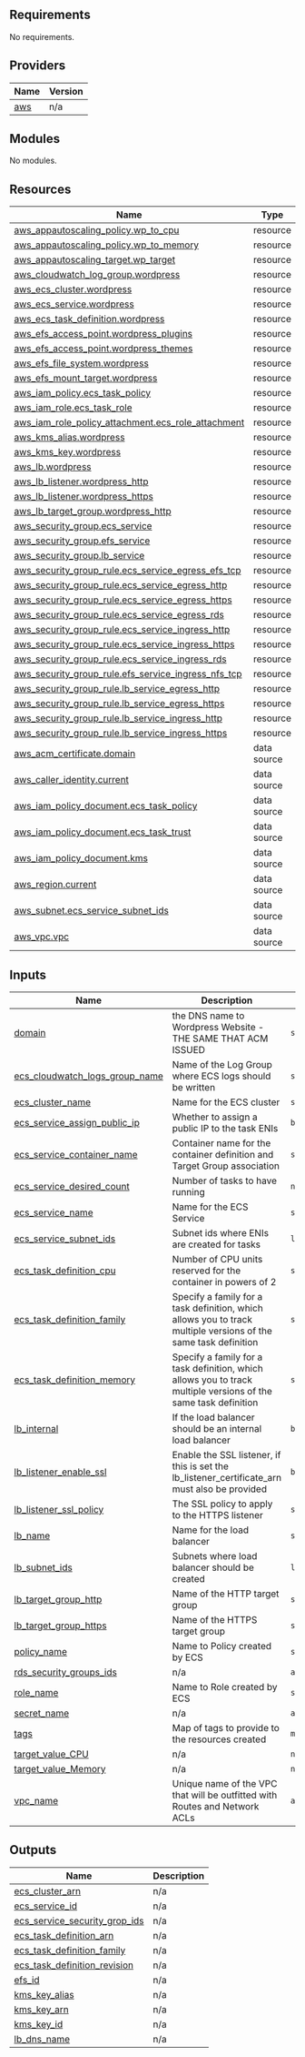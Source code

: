 ## Requirements

No requirements.

## Providers

| Name | Version |
|------|---------|
| <a name="provider_aws"></a> [aws](#provider\_aws) | n/a |

## Modules

No modules.

## Resources

| Name | Type |
|------|------|
| [aws_appautoscaling_policy.wp_to_cpu](https://registry.terraform.io/providers/hashicorp/aws/latest/docs/resources/appautoscaling_policy) | resource |
| [aws_appautoscaling_policy.wp_to_memory](https://registry.terraform.io/providers/hashicorp/aws/latest/docs/resources/appautoscaling_policy) | resource |
| [aws_appautoscaling_target.wp_target](https://registry.terraform.io/providers/hashicorp/aws/latest/docs/resources/appautoscaling_target) | resource |
| [aws_cloudwatch_log_group.wordpress](https://registry.terraform.io/providers/hashicorp/aws/latest/docs/resources/cloudwatch_log_group) | resource |
| [aws_ecs_cluster.wordpress](https://registry.terraform.io/providers/hashicorp/aws/latest/docs/resources/ecs_cluster) | resource |
| [aws_ecs_service.wordpress](https://registry.terraform.io/providers/hashicorp/aws/latest/docs/resources/ecs_service) | resource |
| [aws_ecs_task_definition.wordpress](https://registry.terraform.io/providers/hashicorp/aws/latest/docs/resources/ecs_task_definition) | resource |
| [aws_efs_access_point.wordpress_plugins](https://registry.terraform.io/providers/hashicorp/aws/latest/docs/resources/efs_access_point) | resource |
| [aws_efs_access_point.wordpress_themes](https://registry.terraform.io/providers/hashicorp/aws/latest/docs/resources/efs_access_point) | resource |
| [aws_efs_file_system.wordpress](https://registry.terraform.io/providers/hashicorp/aws/latest/docs/resources/efs_file_system) | resource |
| [aws_efs_mount_target.wordpress](https://registry.terraform.io/providers/hashicorp/aws/latest/docs/resources/efs_mount_target) | resource |
| [aws_iam_policy.ecs_task_policy](https://registry.terraform.io/providers/hashicorp/aws/latest/docs/resources/iam_policy) | resource |
| [aws_iam_role.ecs_task_role](https://registry.terraform.io/providers/hashicorp/aws/latest/docs/resources/iam_role) | resource |
| [aws_iam_role_policy_attachment.ecs_role_attachment](https://registry.terraform.io/providers/hashicorp/aws/latest/docs/resources/iam_role_policy_attachment) | resource |
| [aws_kms_alias.wordpress](https://registry.terraform.io/providers/hashicorp/aws/latest/docs/resources/kms_alias) | resource |
| [aws_kms_key.wordpress](https://registry.terraform.io/providers/hashicorp/aws/latest/docs/resources/kms_key) | resource |
| [aws_lb.wordpress](https://registry.terraform.io/providers/hashicorp/aws/latest/docs/resources/lb) | resource |
| [aws_lb_listener.wordpress_http](https://registry.terraform.io/providers/hashicorp/aws/latest/docs/resources/lb_listener) | resource |
| [aws_lb_listener.wordpress_https](https://registry.terraform.io/providers/hashicorp/aws/latest/docs/resources/lb_listener) | resource |
| [aws_lb_target_group.wordpress_http](https://registry.terraform.io/providers/hashicorp/aws/latest/docs/resources/lb_target_group) | resource |
| [aws_security_group.ecs_service](https://registry.terraform.io/providers/hashicorp/aws/latest/docs/resources/security_group) | resource |
| [aws_security_group.efs_service](https://registry.terraform.io/providers/hashicorp/aws/latest/docs/resources/security_group) | resource |
| [aws_security_group.lb_service](https://registry.terraform.io/providers/hashicorp/aws/latest/docs/resources/security_group) | resource |
| [aws_security_group_rule.ecs_service_egress_efs_tcp](https://registry.terraform.io/providers/hashicorp/aws/latest/docs/resources/security_group_rule) | resource |
| [aws_security_group_rule.ecs_service_egress_http](https://registry.terraform.io/providers/hashicorp/aws/latest/docs/resources/security_group_rule) | resource |
| [aws_security_group_rule.ecs_service_egress_https](https://registry.terraform.io/providers/hashicorp/aws/latest/docs/resources/security_group_rule) | resource |
| [aws_security_group_rule.ecs_service_egress_rds](https://registry.terraform.io/providers/hashicorp/aws/latest/docs/resources/security_group_rule) | resource |
| [aws_security_group_rule.ecs_service_ingress_http](https://registry.terraform.io/providers/hashicorp/aws/latest/docs/resources/security_group_rule) | resource |
| [aws_security_group_rule.ecs_service_ingress_https](https://registry.terraform.io/providers/hashicorp/aws/latest/docs/resources/security_group_rule) | resource |
| [aws_security_group_rule.ecs_service_ingress_rds](https://registry.terraform.io/providers/hashicorp/aws/latest/docs/resources/security_group_rule) | resource |
| [aws_security_group_rule.efs_service_ingress_nfs_tcp](https://registry.terraform.io/providers/hashicorp/aws/latest/docs/resources/security_group_rule) | resource |
| [aws_security_group_rule.lb_service_egress_http](https://registry.terraform.io/providers/hashicorp/aws/latest/docs/resources/security_group_rule) | resource |
| [aws_security_group_rule.lb_service_egress_https](https://registry.terraform.io/providers/hashicorp/aws/latest/docs/resources/security_group_rule) | resource |
| [aws_security_group_rule.lb_service_ingress_http](https://registry.terraform.io/providers/hashicorp/aws/latest/docs/resources/security_group_rule) | resource |
| [aws_security_group_rule.lb_service_ingress_https](https://registry.terraform.io/providers/hashicorp/aws/latest/docs/resources/security_group_rule) | resource |
| [aws_acm_certificate.domain](https://registry.terraform.io/providers/hashicorp/aws/latest/docs/data-sources/acm_certificate) | data source |
| [aws_caller_identity.current](https://registry.terraform.io/providers/hashicorp/aws/latest/docs/data-sources/caller_identity) | data source |
| [aws_iam_policy_document.ecs_task_policy](https://registry.terraform.io/providers/hashicorp/aws/latest/docs/data-sources/iam_policy_document) | data source |
| [aws_iam_policy_document.ecs_task_trust](https://registry.terraform.io/providers/hashicorp/aws/latest/docs/data-sources/iam_policy_document) | data source |
| [aws_iam_policy_document.kms](https://registry.terraform.io/providers/hashicorp/aws/latest/docs/data-sources/iam_policy_document) | data source |
| [aws_region.current](https://registry.terraform.io/providers/hashicorp/aws/latest/docs/data-sources/region) | data source |
| [aws_subnet.ecs_service_subnet_ids](https://registry.terraform.io/providers/hashicorp/aws/latest/docs/data-sources/subnet) | data source |
| [aws_vpc.vpc](https://registry.terraform.io/providers/hashicorp/aws/latest/docs/data-sources/vpc) | data source |

## Inputs

| Name | Description | Type | Default | Required |
|------|-------------|------|---------|:--------:|
| <a name="input_domain"></a> [domain](#input\_domain) | the DNS name to Wordpress Website - THE SAME THAT ACM ISSUED | `string` | n/a | yes |
| <a name="input_ecs_cloudwatch_logs_group_name"></a> [ecs\_cloudwatch\_logs\_group\_name](#input\_ecs\_cloudwatch\_logs\_group\_name) | Name of the Log Group where ECS logs should be written | `string` | `"/ecs/wordpress"` | no |
| <a name="input_ecs_cluster_name"></a> [ecs\_cluster\_name](#input\_ecs\_cluster\_name) | Name for the ECS cluster | `string` | `"wordpress_cluster"` | no |
| <a name="input_ecs_service_assign_public_ip"></a> [ecs\_service\_assign\_public\_ip](#input\_ecs\_service\_assign\_public\_ip) | Whether to assign a public IP to the task ENIs | `bool` | `false` | no |
| <a name="input_ecs_service_container_name"></a> [ecs\_service\_container\_name](#input\_ecs\_service\_container\_name) | Container name for the container definition and Target Group association | `string` | `"wordpress"` | no |
| <a name="input_ecs_service_desired_count"></a> [ecs\_service\_desired\_count](#input\_ecs\_service\_desired\_count) | Number of tasks to have running | `number` | `2` | no |
| <a name="input_ecs_service_name"></a> [ecs\_service\_name](#input\_ecs\_service\_name) | Name for the ECS Service | `string` | `"wordpress"` | no |
| <a name="input_ecs_service_subnet_ids"></a> [ecs\_service\_subnet\_ids](#input\_ecs\_service\_subnet\_ids) | Subnet ids where ENIs are created for tasks | `list(string)` | n/a | yes |
| <a name="input_ecs_task_definition_cpu"></a> [ecs\_task\_definition\_cpu](#input\_ecs\_task\_definition\_cpu) | Number of CPU units reserved for the container in powers of 2 | `string` | `"1024"` | no |
| <a name="input_ecs_task_definition_family"></a> [ecs\_task\_definition\_family](#input\_ecs\_task\_definition\_family) | Specify a family for a task definition, which allows you to track multiple versions of the same task definition | `string` | `"wordpress-family"` | no |
| <a name="input_ecs_task_definition_memory"></a> [ecs\_task\_definition\_memory](#input\_ecs\_task\_definition\_memory) | Specify a family for a task definition, which allows you to track multiple versions of the same task definition | `string` | `"2048"` | no |
| <a name="input_lb_internal"></a> [lb\_internal](#input\_lb\_internal) | If the load balancer should be an internal load balancer | `bool` | `false` | no |
| <a name="input_lb_listener_enable_ssl"></a> [lb\_listener\_enable\_ssl](#input\_lb\_listener\_enable\_ssl) | Enable the SSL listener, if this is set the lb\_listener\_certificate\_arn must also be provided | `bool` | `true` | no |
| <a name="input_lb_listener_ssl_policy"></a> [lb\_listener\_ssl\_policy](#input\_lb\_listener\_ssl\_policy) | The SSL policy to apply to the HTTPS listener | `string` | `"ELBSecurityPolicy-TLS13-1-2-2021-06"` | no |
| <a name="input_lb_name"></a> [lb\_name](#input\_lb\_name) | Name for the load balancer | `string` | `"wordpress"` | no |
| <a name="input_lb_subnet_ids"></a> [lb\_subnet\_ids](#input\_lb\_subnet\_ids) | Subnets where load balancer should be created | `list(string)` | n/a | yes |
| <a name="input_lb_target_group_http"></a> [lb\_target\_group\_http](#input\_lb\_target\_group\_http) | Name of the HTTP target group | `string` | `"wordpress-http"` | no |
| <a name="input_lb_target_group_https"></a> [lb\_target\_group\_https](#input\_lb\_target\_group\_https) | Name of the HTTPS target group | `string` | `"wordpress-https"` | no |
| <a name="input_policy_name"></a> [policy\_name](#input\_policy\_name) | Name to Policy created by ECS | `string` | `"wordpressPolicyEcs"` | no |
| <a name="input_rds_security_groups_ids"></a> [rds\_security\_groups\_ids](#input\_rds\_security\_groups\_ids) | n/a | `any` | n/a | yes |
| <a name="input_role_name"></a> [role\_name](#input\_role\_name) | Name to Role created by ECS | `string` | `"wordpressRoleEcs"` | no |
| <a name="input_secret_name"></a> [secret\_name](#input\_secret\_name) | n/a | `any` | n/a | yes |
| <a name="input_tags"></a> [tags](#input\_tags) | Map of tags to provide to the resources created | `map(string)` | `{}` | no |
| <a name="input_target_value_CPU"></a> [target\_value\_CPU](#input\_target\_value\_CPU) | n/a | `number` | `50` | no |
| <a name="input_target_value_Memory"></a> [target\_value\_Memory](#input\_target\_value\_Memory) | n/a | `number` | `50` | no |
| <a name="input_vpc_name"></a> [vpc\_name](#input\_vpc\_name) | Unique name of the VPC that will be outfitted with Routes and Network ACLs | `any` | n/a | yes |

## Outputs

| Name | Description |
|------|-------------|
| <a name="output_ecs_cluster_arn"></a> [ecs\_cluster\_arn](#output\_ecs\_cluster\_arn) | n/a |
| <a name="output_ecs_service_id"></a> [ecs\_service\_id](#output\_ecs\_service\_id) | n/a |
| <a name="output_ecs_service_security_grop_ids"></a> [ecs\_service\_security\_grop\_ids](#output\_ecs\_service\_security\_grop\_ids) | n/a |
| <a name="output_ecs_task_definition_arn"></a> [ecs\_task\_definition\_arn](#output\_ecs\_task\_definition\_arn) | n/a |
| <a name="output_ecs_task_definition_family"></a> [ecs\_task\_definition\_family](#output\_ecs\_task\_definition\_family) | n/a |
| <a name="output_ecs_task_definition_revision"></a> [ecs\_task\_definition\_revision](#output\_ecs\_task\_definition\_revision) | n/a |
| <a name="output_efs_id"></a> [efs\_id](#output\_efs\_id) | n/a |
| <a name="output_kms_key_alias"></a> [kms\_key\_alias](#output\_kms\_key\_alias) | n/a |
| <a name="output_kms_key_arn"></a> [kms\_key\_arn](#output\_kms\_key\_arn) | n/a |
| <a name="output_kms_key_id"></a> [kms\_key\_id](#output\_kms\_key\_id) | n/a |
| <a name="output_lb_dns_name"></a> [lb\_dns\_name](#output\_lb\_dns\_name) | n/a |
